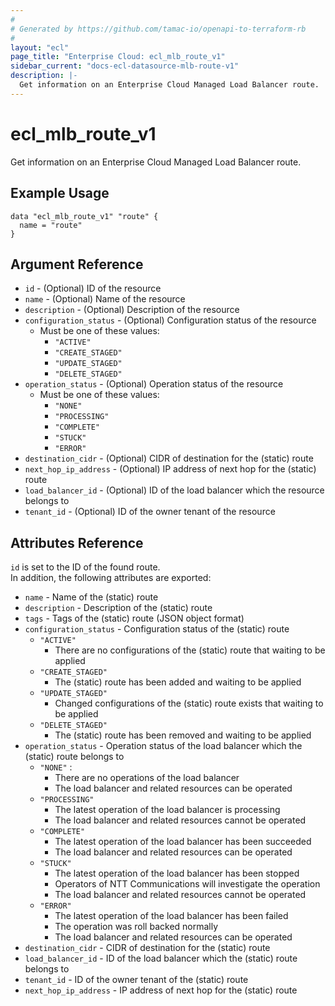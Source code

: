 ```yaml
---
#
# Generated by https://github.com/tamac-io/openapi-to-terraform-rb
#
layout: "ecl"
page_title: "Enterprise Cloud: ecl_mlb_route_v1"
sidebar_current: "docs-ecl-datasource-mlb-route-v1"
description: |-
  Get information on an Enterprise Cloud Managed Load Balancer route.
---
```


# ecl\_mlb\_route\_v1

Get information on an Enterprise Cloud Managed Load Balancer route.

## Example Usage

```hcl
data "ecl_mlb_route_v1" "route" {
  name = "route"
}
```

## Argument Reference

* `id` - (Optional) ID of the resource
* `name` - (Optional) Name of the resource
* `description` - (Optional) Description of the resource
* `configuration_status` - (Optional) Configuration status of the resource
    * Must be one of these values:
        * `"ACTIVE"`
        * `"CREATE_STAGED"`
        * `"UPDATE_STAGED"`
        * `"DELETE_STAGED"`
* `operation_status` - (Optional) Operation status of the resource
    * Must be one of these values:
        * `"NONE"`
        * `"PROCESSING"`
        * `"COMPLETE"`
        * `"STUCK"`
        * `"ERROR"`
* `destination_cidr` - (Optional) CIDR of destination for the (static) route
* `next_hop_ip_address` - (Optional) IP address of next hop for the (static) route
* `load_balancer_id` - (Optional) ID of the load balancer which the resource belongs to
* `tenant_id` - (Optional) ID of the owner tenant of the resource

## Attributes Reference

`id` is set to the ID of the found route.<br>
In addition, the following attributes are exported:

* `name` - Name of the (static) route
* `description` - Description of the (static) route
* `tags` - Tags of the (static) route (JSON object format)
* `configuration_status` - Configuration status of the (static) route
    * `"ACTIVE"`
        * There are no configurations of the (static) route that waiting to be applied
    * `"CREATE_STAGED"`
        * The (static) route has been added and waiting to be applied
    * `"UPDATE_STAGED"`
        * Changed configurations of the (static) route exists that waiting to be applied
    * `"DELETE_STAGED"`
        * The (static) route has been removed and waiting to be applied
* `operation_status` - Operation status of the load balancer which the (static) route belongs to
    * `"NONE"` :
        * There are no operations of the load balancer
        * The load balancer and related resources can be operated
    * `"PROCESSING"`
        * The latest operation of the load balancer is processing
        * The load balancer and related resources cannot be operated
    * `"COMPLETE"`
        * The latest operation of the load balancer has been succeeded
        * The load balancer and related resources can be operated
    * `"STUCK"`
        * The latest operation of the load balancer has been stopped
        * Operators of NTT Communications will investigate the operation
        * The load balancer and related resources cannot be operated
    * `"ERROR"`
        * The latest operation of the load balancer has been failed
        * The operation was roll backed normally
        * The load balancer and related resources can be operated
* `destination_cidr` - CIDR of destination for the (static) route
* `load_balancer_id` - ID of the load balancer which the (static) route belongs to
* `tenant_id` - ID of the owner tenant of the (static) route
* `next_hop_ip_address` - IP address of next hop for the (static) route
